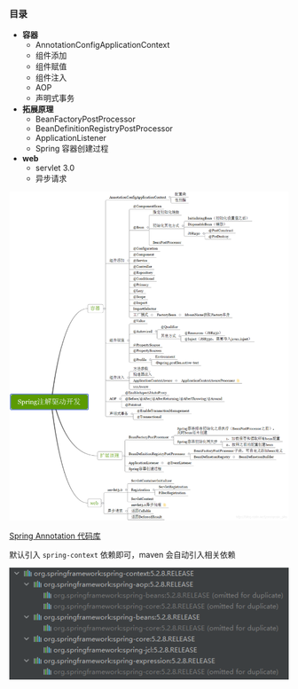### 目录

- **容器**
  - AnnotationConfigApplicationContext
  - 组件添加
  - 组件赋值
  - 组件注入
  - AOP
  - 声明式事务
- **拓展原理**
  - BeanFactoryPostProcessor
  - BeanDefinitionRegistryPostProcessor
  - ApplicationListener
  - Spring 容器创建过程
- **web**
  - servlet 3.0
  - 异步请求

![20201127081319721](assets/20201127081319721.png)

[Spring Annotation 代码库]()

默认引入 `spring-context` 依赖即可，maven 会自动引入相关依赖

![image-20220107112156433](assets/image-20220107112156433.png)


